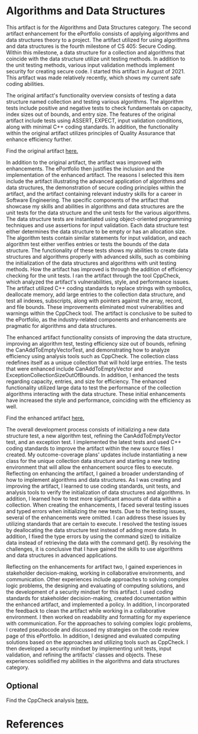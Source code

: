 # Algorithms and Data Structures

This artifact is for the Algorithms and Data Structures category. The second artifact enhancement for the ePortfolio consists of applying algorithms and data structures theory to a project. The artifact utilized for using algorithms and data structures is the fourth milestone of CS 405: Secure Coding. Within this milestone, a data structure for a collection and algorithms that coincide with the data structure utilize unit testing methods. In addition to the unit testing methods, various input validation methods implement security for creating secure code. I started this artifact in August of 2021. This artifact was made relatively recently, which shows my current safe coding abilities.

The original artifact's functionality overview consists of testing a data structure named collection and testing various algorithms. The algorithm tests include positive and negative tests to check fundamentals on capacity, index sizes out of bounds, and entry size. The features of the original artifact include tests using ASSERT, EXPECT, input validation conditions, along with minimal C++ coding standards. In addition, the functionality within the original artifact utilizes principles of Quality Assurance that enhance efficiency further. 

Find the original artifact [here.](https://github.com/GalarianRapidash2345/Enhancement-Two/blob/main/OriginalTest.cpp)


In addition to the original artifact, the artifact was improved with enhancements. The ePortfolio then justifies the inclusion and the implementation of the enhanced artifact. The reasons I selected this item include the artifact illustrating the advanced application of algorithms and data structures, the demonstration of secure coding principles within the artifact, and the artifact containing relevant industry skills for a career in Software Engineering. The specific components of the artifact that showcase my skills and abilities in algorithms and data structures are the unit tests for the data structure and the unit tests for the various algorithms. The data structure tests are instantiated using object-oriented programming techniques and use assertions for input validation. Each data structure test either determines the data structure to be empty or has an allocation size. The algorithm tests contain similar statements for input validation, and each algorithm test either verifies entries or tests the bounds of the data structure. The functionality of these tests shows my abilities to create data structures and algorithms properly with advanced skills, such as combining the initialization of the data structures and algorithms with unit testing methods. How the artifact has improved is through the addition of efficiency checking for the unit tests. I ran the artifact through the tool CppCheck, which analyzed the artifact's vulnerabilities, style, and performance issues. The artifact utilized C++ coding standards to replace strings with symbolics, deallocate memory, add large entries to the collection data structure, and test all indexes, subscripts, along with pointers against the array, record, and file bounds. These improvements eliminated most vulnerabilities and warnings within the CppCheck tool. The artifact is conclusive to be suited to the ePortfolio, as the industry-related components and enhancements are pragmatic for algorithms and data structures.

The enhanced artifact functionality consists of improving the data structure, improving an algorithm test, testing efficiency size out of bounds, refining the CanAddToEmptyVectorTest, and demonstrating how to analyze efficiency using analysis tools such as CppCheck. The collection class redefines itself as a unique collection that will hold large entries. The tests that were enhanced include CanAddToEmptyVector and ExceptionCollectionSizeOutOfBounds. In addition, I enhanced the tests regarding capacity, entries, and size for efficiency. The enhanced functionality utilized large data to test the performance of the collection algorithms interacting with the data structure. These initial enhancements have increased the style and performance, coinciding with the efficiency as well.

Find the enhanced artifact [here.](https://github.com/GalarianRapidash2345/Enhancement-Two/blob/main/EnhancementTest.cpp)

The overall development process consists of initializing a new data structure test, a new algorithm test, refining the CanAddToEmptyVector test, and an exception test. I implemented the latest tests and used C++ coding standards to improve the artifact within the new source files I created. My outcome-coverage plans' updates include instantiating a new class for the unique collection data structure and starting a new testing environment that will allow the enhancement source files to execute. Reflecting on enhancing the artifact, I gained a broader understanding of how to implement algorithms and data structures. As I was creating and improving the artifact, I learned to use coding standards, unit tests, and analysis tools to verify the initialization of data structures and algorithms. In addition, I learned how to test more significant amounts of data within a collection. When creating the enhancements, I faced several testing issues and typed errors when initializing the new tests. Due to the testing issues, several of the enhancements were omitted. I can address these issues by utilizing standards that are certain to execute. I resolved the testing issues by deallocating the data structure test instead of adding more data. In addition, I fixed the type errors by using the command size() to initialize data instead of retrieving the data with the command get(). By resolving the challenges, it is conclusive that I have gained the skills to use algorithms and data structures in advanced applications.


Reflecting on the enhancements for artifact two, I gained experiences in stakeholder decision-making, working in collaborative environments, and communication. Other experiences include approaches to solving complex logic problems, the designing and evaluating of computing solutions, and the development of a security mindset for this artifact. I used coding standards for stakeholder decision-making, created documentation within the enhanced artifact, and implemented a policy. In addition, I incorporated the feedback to clean the artifact while working in a collaborative environment. I then worked on readability and formatting for my experience with communication. For the approaches to solving complex logic problems, I created pseudocode and discussed my strategies on the code review page of this ePortfolio. In addition, I designed and evaluated computing solutions based on the approaches and utilizing tools such as CppCheck. I then developed a security mindset by implementing unit tests, input validation, and refining the artifacts' classes and objects. These experiences solidified my abilities in the algorithms and data structures category.



## Optional
Find the CppCheck analysis [here.](https://github.com/GalarianRapidash2345/Enhancement-Two/blob/main/CS%20499%20Algorithms%20Enhancement%202.xml)



# References
